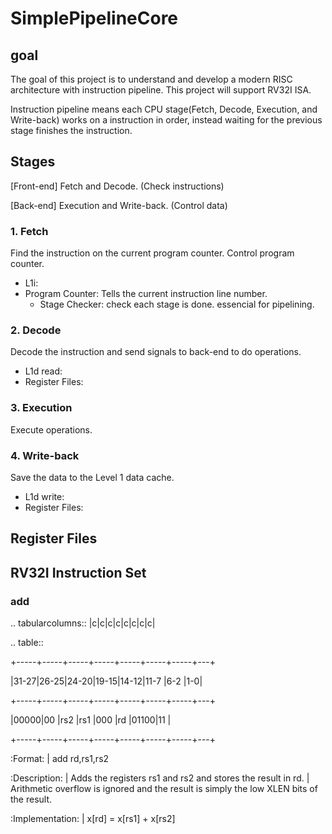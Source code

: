 # SimplePipelineCore
## goal
The goal of this project is to understand and develop a modern RISC architecture with instruction pipeline. This project will support RV32I ISA. 

Instruction pipeline means each CPU stage(Fetch, Decode, Execution, and Write-back) works on a instruction in order, instead waiting for the previous stage finishes the instruction.


## Stages

[Front-end] Fetch and Decode. (Check instructions)

[Back-end] Execution and Write-back. (Control data)

 ### 1.  Fetch 
 Find the instruction on the current program counter. Control program counter.
  * L1i:
  * Program Counter: Tells the current instruction line number.
    * Stage Checker: check each stage is done. essencial for pipelining.
      
 ### 2.  Decode
 Decode the instruction and send signals to back-end to do operations.
  * L1d read:
  * Register Files:
    
 ### 3.  Execution
 Execute operations.

 ### 4.  Write-back
 Save the data to the Level 1 data cache.
  * L1d write:
  * Register Files:

## Register Files
## RV32I Instruction Set

### add


.. tabularcolumns:: |c|c|c|c|c|c|c|c|

.. table::


  +-----+-----+-----+-----+-----+-----+-----+---+
  
  |31-27|26-25|24-20|19-15|14-12|11-7 |6-2  |1-0|
  
  +-----+-----+-----+-----+-----+-----+-----+---+
  
  |00000|00   |rs2  |rs1  |000  |rd   |01100|11 |
  
  +-----+-----+-----+-----+-----+-----+-----+---+



:Format:
  | add        rd,rs1,rs2

:Description:
  | Adds the registers rs1 and rs2 and stores the result in rd.
  | Arithmetic overflow is ignored and the result is simply the low XLEN bits of the result.

:Implementation:
  | x[rd] = x[rs1] + x[rs2]

